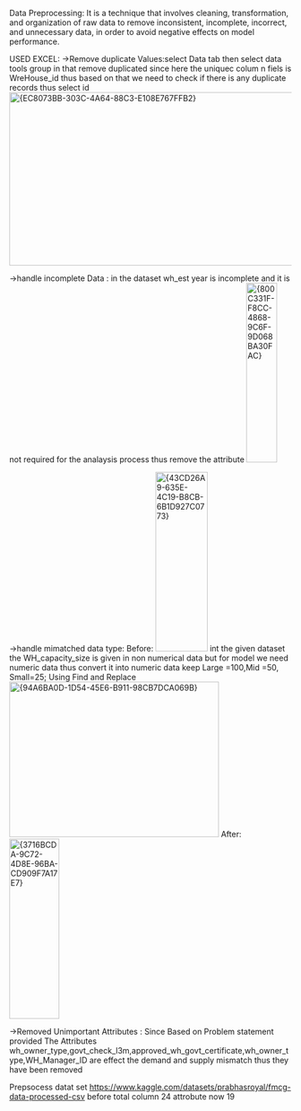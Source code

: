Data Preprocessing:
It is a technique that involves cleaning, transformation, and organization of raw data to remove inconsistent, 
incomplete, incorrect, and unnecessary data, in order to avoid negative effects on model performance.

USED EXCEL:
->Remove duplicate Values:select Data tab then select data tools group in that remove duplicated since here the uniquec colum n fiels is WreHouse_id
thus based on that we need to check if there is any duplicate records thus select id
<img width="948" height="309" alt="{EC8073BB-303C-4A64-88C3-E108E767FFB2}" src="https://github.com/user-attachments/assets/462e620a-b666-4003-94e1-dcf26b4d0bec" />

->handle incomplete Data : in the dataset wh_est year is incomplete and it is not required for the analaysis process thus remove the attribute
<img width="55" height="320" alt="{800C331F-F8CC-4868-9C6F-9D068BA30FAC}" src="https://github.com/user-attachments/assets/2a68e492-0464-4cc9-a6f0-2813af382fda" />

->handle mimatched data type:
Before:
<img width="93" height="320" alt="{43CD26A9-635E-4C19-B8CB-6B1D927C0773}" src="https://github.com/user-attachments/assets/f34bf659-ee54-4bf8-8fd7-7e0b57f83201" />
int the given dataset the WH_capacity_size is given in non numerical data but for model we need numeric data thus convert it into numeric data keep
Large =100,Mid =50, Small=25; Using Find and Replace
<img width="374" height="277" alt="{94A6BA0D-1D54-45E6-B911-98CB7DCA069B}" src="https://github.com/user-attachments/assets/801b4f4b-5dd6-4dc1-8dd9-1c4bb19b2441" />
After:
<img width="89" height="321" alt="{3716BCDA-9C72-4D8E-96BA-CD909F7A17E7}" src="https://github.com/user-attachments/assets/acc3df8b-9209-45c2-b3e2-6b252d0cc7ab" />

->Removed Unimportant Attributes :
 Since Based on Problem statement provided The Attributes wh_owner_type,govt_check_l3m,approved_wh_govt_certificate,wh_owner_type,WH_Manager_ID are effect the demand and supply mismatch thus they have been removed 


 Prepsocess datat set 
 https://www.kaggle.com/datasets/prabhasroyal/fmcg-data-processed-csv
 before total column 24 attrobute now 19 




